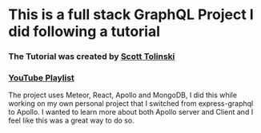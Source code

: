 # This is a full stack GraphQL Project I did following a tutorial 

### The Tutorial was created by [Scott Tolinski](http://scotttolinski.com/)
### [YouTube Playlist](https://www.youtube.com/playlist?list=PLLnpHn493BHFTDL9M1PKnxQwBwOZ8J-h4)

The project uses Meteor, React, Apollo and MongoDB, I did this while working on my own personal project that I switched from express-graphql to Apollo. I wanted to learn more about both Apollo server and Client and I feel like this was a great way to do so. 